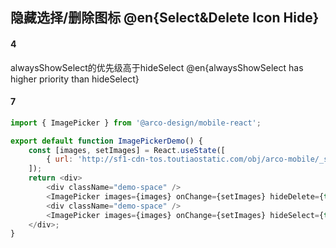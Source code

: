 ## 隐藏选择/删除图标 @en{Select&Delete Icon Hide}

#### 4

alwaysShowSelect的优先级高于hideSelect
@en{alwaysShowSelect has higher priority than hideSelect}
#### 7

```js
import { ImagePicker } from '@arco-design/mobile-react';

export default function ImagePickerDemo() {
    const [images, setImages] = React.useState([
        { url: 'http://sf1-cdn-tos.toutiaostatic.com/obj/arco-mobile/_static_/large_image_1.jpg' }
    ]);
    return <div>
        <div className="demo-space" />
        <ImagePicker images={images} onChange={setImages} hideDelete={true} />
        <div className="demo-space" />
        <ImagePicker images={images} onChange={setImages} hideSelect={true} />
    </div>;
}
```
